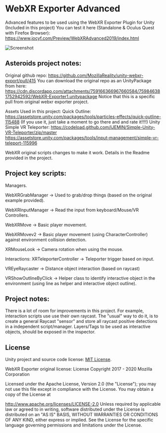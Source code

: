 WebXR Exporter Advanced
=======================


Advanced features to be used using the WebXR Exporter Plugin for Unity
(Included in this project)
You can test it here (Standalone & Oculus Quest with Firefox Browser): https://www.jocyf.com/Preview/WebXRAdvanced2019/index.html


![Screenshot](WebXRExport.jpg)


Asteroids project notes:
------------------------

Original github repo: https://github.com/MozillaReality/unity-webxr-export/pull/415
You can download the original repo as an UnityPackage from here: https://cdn.discordapp.com/attachments/759166366967660584/759846381752942592/WebXR-Exporter1.unitypackage
Notice that this is a specific pull from original webxr exporter project.



Assets Used in this project: 
Quick Outline: https://assetstore.unity.com/packages/tools/particles-effects/quick-outline-115488 (If you use it, just take a moment to go there and and rate it!!!!)
Unity Simple VR Teleporter: https://codeload.github.com/IJEMIN/Simple-Unity-VR-Teleporter/zip/master
							https://assetstore.unity.com/packages/tools/input-management/simple-vr-teleport-115996


WebXR original scripts changes to make it work. Details in the Readme provided in the project.


Project key scripts:
-------------------
Managers.

WebXRGrabManager -> Used to grab/drop things (based on the original example provided).

WebXRInputManager -> Read the input from keyboard/Mouse/VR Controllers.

WebXRMove -> Basic player movement.

WebXRMovev2 -> Basic player movement (using CharacterController) against environment collision detection.

XRMouseLook -> Camera rotation when using the mouse.


Interactions:
XRTeleporterController -> Teleporter trigger based on input.

VREyeRaycaster -> Distance object interaction (based on raycast)

VRShowOutlineByClick -> Helper class to identify interactive object in the environment (using line as helper and interactive object outline).


Project notes:
-------------------
There is a lot of room for improvements in this project.
For example, interaction scripts use use their own raycast. The "usual" way to do it, is to create a general Raycast "sensor" and store all 
raycast positive detections in a independent script/manager. 
Layers/Tags to be used as interactive objects, should be exposed in the inspector.



License
-------
Unity project and source code license:
[MIT License](https://opensource.org/licenses/MIT).


WebXR Exporter original license:
License
Copyright 2017 - 2020 Mozilla Corporation

Licensed under the Apache License, Version 2.0 (the "License"); you may not use this file except in compliance with the License. You may obtain a copy of the License at

http://www.apache.org/licenses/LICENSE-2.0
Unless required by applicable law or agreed to in writing, software distributed under the License is distributed on an "AS IS" BASIS, WITHOUT WARRANTIES OR CONDITIONS OF ANY KIND, either express or implied. See the License for the specific language governing permissions and limitations under the License.





